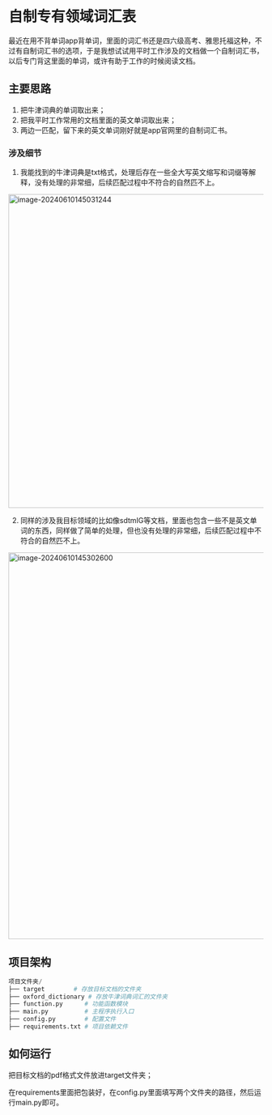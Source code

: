 # 自制专有领域词汇表

最近在用不背单词app背单词，里面的词汇书还是四六级高考、雅思托福这种，不过有自制词汇书的选项，于是我想试试用平时工作涉及的文档做一个自制词汇书，以后专门背这里面的单词，或许有助于工作的时候阅读文档。

## 主要思路

1. 把牛津词典的单词取出来；
2. 把我平时工作常用的文档里面的英文单词取出来；
3. 两边一匹配，留下来的英文单词刚好就是app官网里的自制词汇书。

### 涉及细节

1. 我能找到的牛津词典是txt格式，处理后存在一些全大写英文缩写和词缀等解释，没有处理的非常细，后续匹配过程中不符合的自然匹不上。

<img width="620" alt="image-20240610145031244" src="https://github.com/allensrj/-app-/assets/46545989/2b2d0db4-bf66-4c70-8e66-ab0ae42909bd">


2. 同样的涉及我目标领域的比如像sdtmIG等文档，里面也包含一些不是英文单词的东西，同样做了简单的处理，但也没有处理的非常细，后续匹配过程中不符合的自然匹不上。

<img width="764" alt="image-20240610145302600" src="https://github.com/allensrj/-app-/assets/46545989/568e9000-8274-4942-9775-090361b2671a">


## 项目架构

```python
项目文件夹/
├── target        # 存放目标文档的文件夹
├── oxford_dictionary # 存放牛津词典词汇的文件夹
├── function.py      # 功能函数模块
├── main.py          # 主程序执行入口
├── config.py        # 配置文件
├── requirements.txt # 项目依赖文件
```

## 如何运行

把目标文档的pdf格式文件放进target文件夹；

在requirements里面把包装好，在config.py里面填写两个文件夹的路径，然后运行main.py即可。
